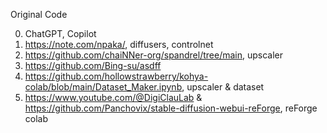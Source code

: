 
Original Code

0) ChatGPT, Copilot
1) https://note.com/npaka/, diffusers, controlnet
2) https://github.com/chaiNNer-org/spandrel/tree/main, upscaler
3) https://github.com/Bing-su/asdff
4) https://github.com/hollowstrawberry/kohya-colab/blob/main/Dataset_Maker.ipynb, upscaler & dataset
5) https://www.youtube.com/@DigiClauLab & https://github.com/Panchovix/stable-diffusion-webui-reForge, reForge colab
